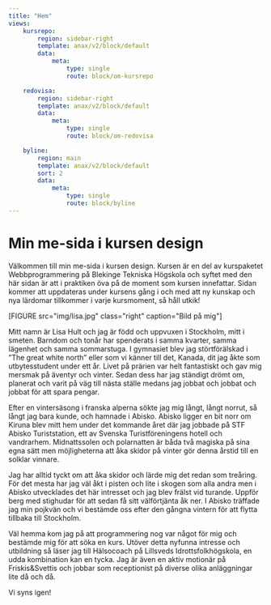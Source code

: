 ```yaml
---
title: "Hem"
views:
    kursrepo:
        region: sidebar-right
        template: anax/v2/block/default
        data:
            meta:
                type: single
                route: block/om-kursrepo

    redovisa:
        region: sidebar-right
        template: anax/v2/block/default
        data:
            meta:
                type: single
                route: block/om-redovisa

    byline:
        region: main
        template: anax/v2/block/default
        sort: 2
        data:
            meta:
                type: single
                route: block/byline
---
```


Min me-sida i kursen design
=========================

Välkommen till min me-sida i kursen design. Kursen är en del av kurspaketet Webbprogrammering på Blekinge Tekniska Högskola och syftet med den här sidan är att i praktiken öva på de moment som kursen innefattar. Sidan kommer att uppdateras under kursens gång i och med att ny kunskap och nya lärdomar tillkommer i varje kursmoment, så håll utkik!

[FIGURE src="img/lisa.jpg" class="right" caption="Bild på mig"]

Mitt namn är Lisa Hult och jag är född och uppvuxen i Stockholm, mitt i smeten. Barndom och tonår har spenderats i samma kvarter, samma lägenhet och samma sommarstuga.  I gymnasiet blev jag störtförälskad i ”The great white north” eller som vi känner till det, Kanada, dit jag åkte som utbytesstudent under ett år. Livet på prärien var helt fantastiskt och gav mig mersmak på äventyr och vinter. Sedan dess har jag ständigt drömt om, planerat och varit på väg till nästa ställe medans jag jobbat och jobbat och jobbat för att spara pengar.

Efter en vintersäsong i franska alperna sökte jag mig långt, långt norrut, så långt jag bara kunde, och hamnade i Abisko. Abisko ligger en bit norr om Kiruna blev mitt hem under det kommande året där jag jobbade på STF Abisko Turiststation, ett av Svenska Turistföreningens hotell och vandrarhem.  Midnattssolen och polarnatten är båda två magiska på sina egna sätt men möjligheterna att åka skidor på vinter gör denna årstid till en solklar vinnare.

Jag har alltid tyckt om att åka skidor och lärde mig det redan som treåring. För det mesta har jag väl åkt i pisten och lite i skogen som alla andra men i Abisko utvecklades det här intresset och jag blev frälst vid turande. Uppför berg med stighudar för att sedan få sitt välförtjänta åk ner. I Abisko träffade jag min pojkvän och vi bestämde oss efter den gångna vintern för att flytta tillbaka till Stockholm.

Väl hemma kom jag på att programmering nog var något för mig och bestämde mig för att söka en kurs. Utöver detta nyfunna intresse och utbildning så läser jag till Hälsocoach på Lillsveds Idrottsfolkhögskola, en udda kombination kan en tycka. Jag är även en aktiv motionär på Friskis&Svettis och jobbar som receptionist på diverse olika anläggningar lite då och då.

Vi syns igen!
